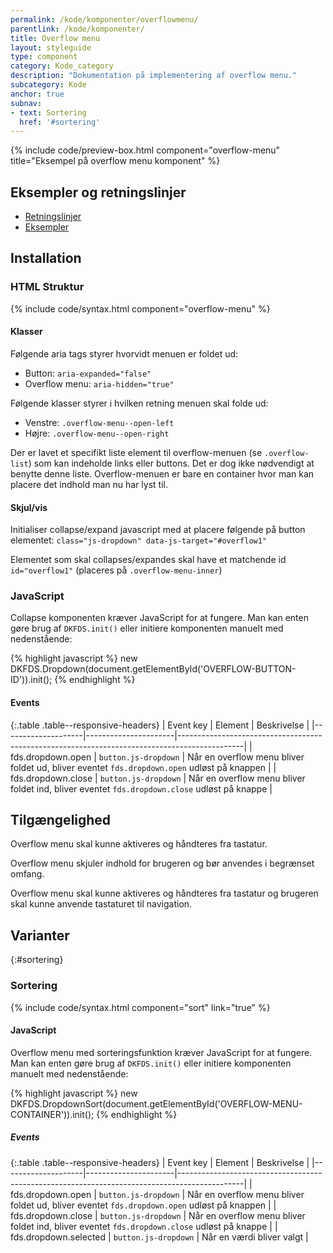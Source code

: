 ```yaml
---
permalink: /kode/komponenter/overflowmenu/
parentlink: /kode/komponenter/
title: Overflow menu
layout: styleguide
type: component
category: Kode_category
description: "Dokumentation på implementering af overflow menu."
subcategory: Kode
anchor: true
subnav:
- text: Sortering
  href: '#sortering'
---
```


{% include code/preview-box.html component="overflow-menu" title="Eksempel på overflow menu komponent" %}

## Eksempler og retningslinjer
<ul class="nobullet-list">
    <li><a href="/komponenter/overflowmenu/#retningslinjer">Retningslinjer</a></li>
    <li><a href="/komponenter/overflowmenu/">Eksempler</a></li>
</ul>

## Installation

### HTML Struktur

{% include code/syntax.html component="overflow-menu" %}

#### Klasser

Følgende aria tags styrer hvorvidt menuen er foldet ud:

- Button: `aria-expanded="false"`
- Overflow menu: `aria-hidden="true"`

Følgende klasser styrer i hvilken retning menuen skal folde ud:

- Venstre: `.overflow-menu--open-left`
- Højre: `.overflow-menu--open-right`

Der er lavet et specifikt liste element til overflow-menuen (se `.overflow-list`) som kan indeholde links eller buttons. Det er dog ikke nødvendigt at benytte denne liste. Overflow-menuen er bare en container hvor man kan placere det indhold man nu har lyst til.

#### Skjul/vis

Initialiser collapse/expand javascript med at placere følgende på button elementet: `class="js-dropdown" data-js-target="#overflow1"`

Elementet som skal collapses/expandes skal have et matchende id `id="overflow1"` (placeres på `.overflow-menu-inner`)

### JavaScript

Collapse komponenten kræver JavaScript for at fungere. Man kan enten gøre brug af `DKFDS.init()` eller initiere komponenten manuelt med nedenstående:

{% highlight javascript %}
new DKFDS.Dropdown(document.getElementById('OVERFLOW-BUTTON-ID')).init();
{% endhighlight %}

#### Events

{:.table .table--responsive-headers}
| Event key          | Element              | Beskrivelse                                                                                  |
|--------------------|----------------------|----------------------------------------------------------------------------------------------|
| fds.dropdown.open  | `button.js-dropdown` | Når en overflow menu bliver foldet ud, bliver eventet `fds.dropdown.open` udløst på knappen  |
| fds.dropdown.close | `button.js-dropdown` | Når en overflow menu bliver foldet ind, bliver eventet `fds.dropdown.close` udløst på knappe |

## Tilgængelighed

Overflow menu skal kunne aktiveres og håndteres fra tastatur.

Overflow menu skjuler indhold for brugeren og bør anvendes i begrænset omfang. 

Overflow menu skal kunne aktiveres og håndteres fra tastatur og brugeren skal kunne anvende tastaturet til navigation. 

## Varianter

{:#sortering}
### Sortering
{% include code/syntax.html component="sort" link="true" %}

#### JavaScript

Overflow menu med sorteringsfunktion kræver JavaScript for at fungere. Man kan enten gøre brug af `DKFDS.init()` eller initiere komponenten manuelt med nedenstående:

{% highlight javascript %}
new DKFDS.DropdownSort(document.getElementById('OVERFLOW-MENU-CONTAINER')).init();
{% endhighlight %}

##### Events

{:.table .table--responsive-headers}
| Event key          | Element              | Beskrivelse                                                                                  |
|--------------------|----------------------|----------------------------------------------------------------------------------------------|
| fds.dropdown.open  | `button.js-dropdown` | Når en overflow menu bliver foldet ud, bliver eventet `fds.dropdown.open` udløst på knappen  |
| fds.dropdown.close | `button.js-dropdown` | Når en overflow menu bliver foldet ind, bliver eventet `fds.dropdown.close` udløst på knappe |
| fds.dropdown.selected | `button.js-dropdown` | Når en værdi bliver valgt |
